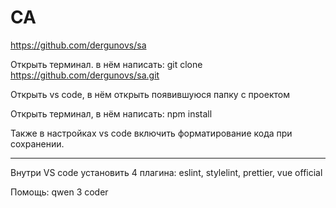 # СА

https://github.com/dergunovs/sa

Открыть терминал. в нём написать:
git clone https://github.com/dergunovs/sa.git

Открыть vs code, в нём открыть появившуюся папку с проектом

Открыть терминал, в нём написать:
npm install

Также в настройках vs code включить форматирование кода при сохранении.

---

Внутри VS code установить 4 плагина: eslint, stylelint, prettier, vue official

Помощь: qwen 3 coder
